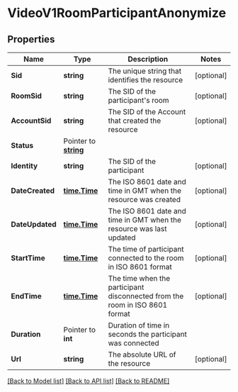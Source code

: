 # VideoV1RoomParticipantAnonymize

## Properties

Name | Type | Description | Notes
------------ | ------------- | ------------- | -------------
**Sid** | **string** | The unique string that identifies the resource |[optional] 
**RoomSid** | **string** | The SID of the participant's room |[optional] 
**AccountSid** | **string** | The SID of the Account that created the resource |[optional] 
**Status** | Pointer to [**string**](RoomParticipantAnonymizeEnumStatus.md) |  |
**Identity** | **string** | The SID of the participant |[optional] 
**DateCreated** | [**time.Time**](time.Time.md) | The ISO 8601 date and time in GMT when the resource was created |[optional] 
**DateUpdated** | [**time.Time**](time.Time.md) | The ISO 8601 date and time in GMT when the resource was last updated |[optional] 
**StartTime** | [**time.Time**](time.Time.md) | The time of participant connected to the room in ISO 8601 format |[optional] 
**EndTime** | [**time.Time**](time.Time.md) | The time when the participant disconnected from the room in ISO 8601 format |[optional] 
**Duration** | Pointer to **int** | Duration of time in seconds the participant was connected |
**Url** | **string** | The absolute URL of the resource |[optional] 

[[Back to Model list]](../README.md#documentation-for-models) [[Back to API list]](../README.md#documentation-for-api-endpoints) [[Back to README]](../README.md)


